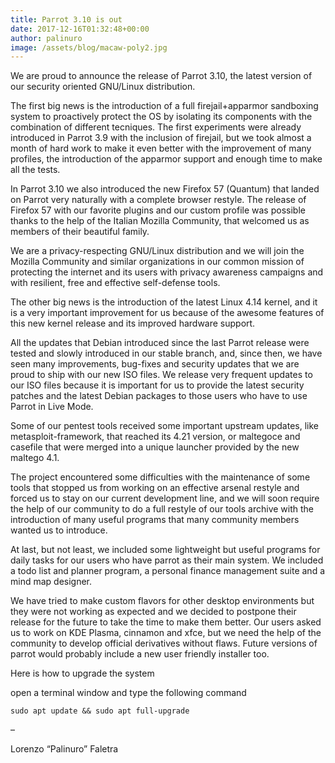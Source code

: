 ```yaml
---
title: Parrot 3.10 is out
date: 2017-12-16T01:32:48+00:00
author: palinuro
image: /assets/blog/macaw-poly2.jpg
---
```

We are proud to announce the release of Parrot 3.10, the latest version of our security oriented GNU/Linux distribution.

The first big news is the introduction of a full firejail+apparmor sandboxing system to proactively protect the OS by isolating its components with the combination of different tecniques. The first experiments were already introduced in Parrot 3.9 with the inclusion of firejail, but we took almost a month of hard work to make it even better with the improvement of many profiles, the introduction of the apparmor support and enough time to make all the tests.

In Parrot 3.10 we also introduced the new Firefox 57 (Quantum) that landed on Parrot very naturally with a complete browser restyle. The release of Firefox 57 with our favorite plugins and our custom profile was possible thanks to the help of the Italian Mozilla Community, that welcomed us as members of their beautiful family.
  
We are a privacy-respecting GNU/Linux distribution and we will join the Mozilla Community and similar organizations in our common mission of protecting the internet and its users with privacy awareness campaigns and with resilient, free and effective self-defense tools.

The other big news is the introduction of the latest Linux 4.14 kernel, and it is a very important improvement for us because of the awesome features of this new kernel release and its improved hardware support.

All the updates that Debian introduced since the last Parrot release were tested and slowly introduced in our stable branch, and, since then, we have seen many improvements, bug-fixes and security updates that we are proud to ship with our new ISO files. We release very frequent updates to our ISO files because it is important for us to provide the latest security patches and the latest Debian packages to those users who have to use Parrot in Live Mode.

Some of our pentest tools received some important upstream updates, like metasploit-framework, that reached its 4.21 version, or maltegoce and casefile that were merged into a unique launcher provided by the new maltego 4.1.
  
The project encountered some difficulties with the maintenance of some tools that stopped us from working on an effective arsenal restyle and forced us to stay on our current development line, and we will soon require the help of our community to do a full restyle of our tools archive with the introduction of many useful programs that many community members wanted us to introduce.

At last, but not least, we included some lightweight but useful programs for daily tasks for our users who have parrot as their main system. We included a todo list and planner program, a personal finance management suite and a mind map designer.

We have tried to make custom flavors for other desktop environments but they were not working as expected and we decided to postpone their release for the future to take the time to make them better. Our users asked us to work on KDE Plasma, cinnamon and xfce, but we need the help of the community to develop official derivatives without flaws. Future versions of parrot would probably include a new user friendly installer too.

Here is how to upgrade the system

open a terminal window and type the following command

`sudo apt update && sudo apt full-upgrade`

&#8211;
  
Lorenzo &#8220;Palinuro&#8221; Faletra